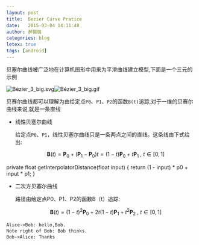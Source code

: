 ```yaml
---
layout: post
title:  Bezier Curve Pratice
date:   2015-03-04 14:11:48
author: 郝锡强
categories: blog
letex: true
tags: [android]
---
```

贝塞尔曲线被广泛地在计算机图形中用来为平滑曲线建立模型,下面是一个三元的示例

![Bézier_3_big.svg](/source/images/blog/Bézier_3_big.svg.png)![Bézier_3_big.gif](/source/images/blog/Bézier_3_big.gif)
<!-- more -->
贝赛尔曲线都可以理解为由给定点`P0`、`P1`、`P2`的函数`B(t)`追踪,对于一维的贝赛尔曲线来说,就是一条直线

* 线性贝塞尔曲线

	给定点`P0`、`P1`，线性贝塞尔曲线只是一条两点之间的直线。这条线由下式给出:
	
	$$\mathbf{B}(t)=\mathbf{P}_0 + (\mathbf{P}_1-\mathbf{P}_0)t=(1-t)\mathbf{P}_0 + t\mathbf{P}_1 \mbox{ , } t \in [0,1]$$

private float getInterpolatorDistance(float input) {
    return (1 - input) * p0 + input * p1;
}


* 二次方贝塞尔曲线

	路径由给定点P0、P1、P2的函数B（t）追踪:
	
	$$\mathbf{B}(t) = (1 - t)^{2}\mathbf{P}_0 + 2t(1 - t)\mathbf{P}_1 + t^{2}\mathbf{P}_2 \mbox{ , } t \in [0,1]$$
	
	
	
```seq
Alice->Bob: hello,Bob.
Note right of Bob: Bob thinks.
Bob->Alice: Thanks
```